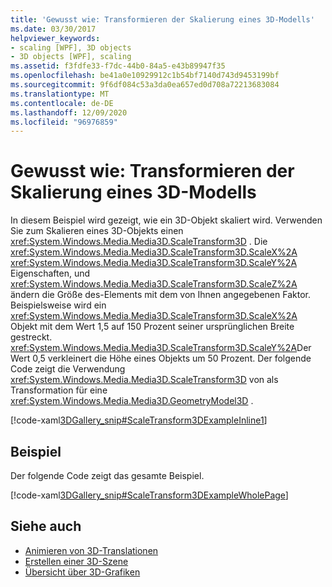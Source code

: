 ```yaml
---
title: 'Gewusst wie: Transformieren der Skalierung eines 3D-Modells'
ms.date: 03/30/2017
helpviewer_keywords:
- scaling [WPF], 3D objects
- 3D objects [WPF], scaling
ms.assetid: f3fdfe33-f7dc-44b0-84a5-e43b89947f35
ms.openlocfilehash: be41a0e10929912c1b54bf7140d743d9453199bf
ms.sourcegitcommit: 9f6df084c53a3da0ea657ed0d708a72213683084
ms.translationtype: MT
ms.contentlocale: de-DE
ms.lasthandoff: 12/09/2020
ms.locfileid: "96976859"
---
```

# <a name="how-to-transform-the-scale-of-a-3d-model"></a>Gewusst wie: Transformieren der Skalierung eines 3D-Modells
In diesem Beispiel wird gezeigt, wie ein 3D-Objekt skaliert wird. Verwenden Sie zum Skalieren eines 3D-Objekts einen <xref:System.Windows.Media.Media3D.ScaleTransform3D> . Die <xref:System.Windows.Media.Media3D.ScaleTransform3D.ScaleX%2A> <xref:System.Windows.Media.Media3D.ScaleTransform3D.ScaleY%2A> Eigenschaften, und <xref:System.Windows.Media.Media3D.ScaleTransform3D.ScaleZ%2A> ändern die Größe des-Elements mit dem von Ihnen angegebenen Faktor. Beispielsweise wird ein <xref:System.Windows.Media.Media3D.ScaleTransform3D.ScaleX%2A> Objekt mit dem Wert 1,5 auf 150 Prozent seiner ursprünglichen Breite gestreckt. <xref:System.Windows.Media.Media3D.ScaleTransform3D.ScaleY%2A>Der Wert 0,5 verkleinert die Höhe eines Objekts um 50 Prozent. Der folgende Code zeigt die Verwendung <xref:System.Windows.Media.Media3D.ScaleTransform3D> von als Transformation für eine <xref:System.Windows.Media.Media3D.GeometryModel3D> .  
  
 [!code-xaml[3DGallery_snip#ScaleTransform3DExampleInline1](~/samples/snippets/csharp/VS_Snippets_Wpf/3DGallery_snip/CS/ScaleTransform3DExample.xaml#scaletransform3dexampleinline1)]  
  
## <a name="example"></a>Beispiel  
 Der folgende Code zeigt das gesamte Beispiel.  
  
 [!code-xaml[3DGallery_snip#ScaleTransform3DExampleWholePage](~/samples/snippets/csharp/VS_Snippets_Wpf/3DGallery_snip/CS/ScaleTransform3DExample.xaml#scaletransform3dexamplewholepage)]  
  
## <a name="see-also"></a>Siehe auch

- [Animieren von 3D-Translationen](how-to-animate-3-d-translations.md)
- [Erstellen einer 3D-Szene](how-to-create-a-3-d-scene.md)
- [Übersicht über 3D-Grafiken](3-d-graphics-overview.md)
